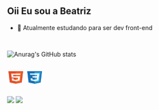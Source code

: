 ## Oii Eu sou a Beatriz

<!--
**beatrizborges1/beatrizborges1** is a ✨ _special_ ✨ repository because its `README.md` (this file) appears on your GitHub profile.

-->
 - 🎯 Atualmente estudando para ser dev front-end 
 <br>

![Anurag's GitHub stats](https://github-readme-stats.vercel.app/api?username=beatrizborges1&show_icons=false&theme=radical)

<div style="display: inline_block"><br>
  <img align="center" alt="Rafa-HTML" height="30" width="40" src="https://raw.githubusercontent.com/devicons/devicon/master/icons/html5/html5-original.svg">
  <img align="center" alt="Rafa-CSS" height="30" width="40" src="https://raw.githubusercontent.com/devicons/devicon/master/icons/css3/css3-original.svg">
</div>

 ##
 
<div> 
  <a href="https://instagram.com/bealvs2" target="_blank"><img src="https://img.shields.io/badge/-Instagram-%23E4405F?style=for-the-badge&logo=instagram&logoColor=white" target="_blank"></a>
  <a href = "mailto:beatriz.borges0407@gmail.com"><img src="https://img.shields.io/badge/-Gmail-%23333?style=for-the-badge&logo=gmail&logoColor=white" target="_blank"></a>
</div>
